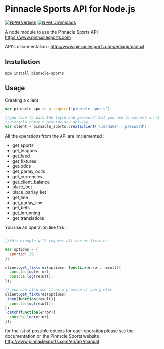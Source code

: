 Pinnacle Sports API for Node.js
================================================

  [![NPM Version][npm-image]][npm-url]
  [![NPM Downloads][downloads-image]][downloads-url]

A node module to use the Pinnacle Sports API <https://www.pinnaclesports.com>

API's documentation : <http://www.pinnaclesports.com/en/api/manual>


## Installation ##

    npm install pinnacle-sports

## Usage ##

Creating a client
```JavaScript
var pinnacle_sports = require('pinnacle-sports');

//you have to pass the login and password that you use to connect on the website.
//Pinnacle doesn't provide any api-key
var client = pinnacle_sports.createClient('username', 'password');
```

All the operations from the API are implemented :
* get_sports
* get_leagues
* get_feed
* get_fixtures
* get_odds
* get_parlay_odds
* get_currencies
* get_client_balance
* place_bet
* place_parlay_bet
* get_line
* get_parlay_line
* get_bets
* get_inrunning
* get_translations


You use an operation like this :
```JavaScript

//this example will request all soccer fixtures

var options = {
  sportid: 29
};

client.get_fixtures(options, function(error, result){
  console.log(error);
  console.log(result);
});

// you can also use it as a promise if you prefer
client.get_fixtures(options)
.then(function(result){
  console.log(result);
})
.catch(function(error){
  console.log(error);
});
```


for the list of possible options for each operation please see the documentation on the Pinnacle Sports website : <http://www.pinnaclesports.com/en/api/manual>

[npm-image]: https://img.shields.io/npm/v/pinnacle-sports.svg
[npm-url]: https://npmjs.org/package/pinnacle-sports
[downloads-image]: https://img.shields.io/npm/dm/pinnacle-sports.svg
[downloads-url]: https://npmjs.org/package/pinnacle-sports